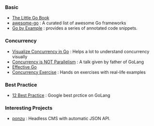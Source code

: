 ### Basic

* [The Little Go Book](http://openmymind.net/The-Little-Go-Book/)
* [awesome-go](https://github.com/avelino/awesome-go) : A curated list of awesome Go frameworks
* [Go by Example](https://gobyexample.com/) : provides a series of annotated code snippets.

### Concurrency

* [Visualize Concurrency in Go](http://divan.github.io/posts/go_concurrency_visualize/) : Helps a lot to understand concurrency visually
* [Concurrency is NOT Parallelism](https://vimeo.com/49718712) : A talk given by father of GoLang
* [Effective Go](https://golang.org/doc/effective_go.html#concurrency)
* [Concurrency Exercise](https://github.com/mindworker/go-concurrency-exercises) : Hands on exercises with real-life examples

### Best Practice

* [12 Best Practice](https://talks.golang.org/2013/bestpractices.slide#1) : Google best prctice on GoLang

### Interesting Projects

* [ponzu](https://github.com/ponzu-cms/ponzu) : Headless CMS with automatic JSON API.

